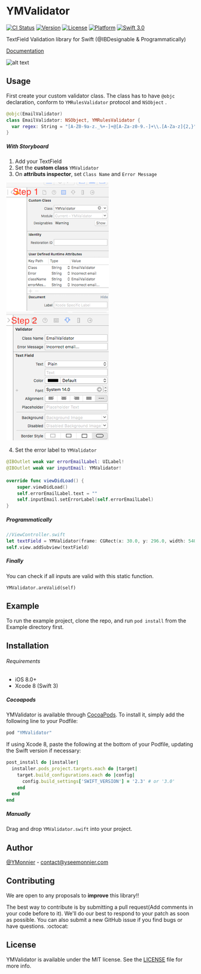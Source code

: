 # YMValidator

[![CI Status](http://img.shields.io/travis/YMonnier/YMValidator.svg?style=flat)](https://travis-ci.org/YMonnier/YMValidator)
[![Version](https://img.shields.io/cocoapods/v/YMValidator.svg?style=flat)](http://cocoapods.org/pods/YMValidator)
[![License](https://img.shields.io/cocoapods/l/YMValidator.svg?style=flat)](http://cocoapods.org/pods/YMValidator)
[![Platform](https://img.shields.io/cocoapods/p/YMValidator.svg?style=flat)](http://cocoapods.org/pods/YMValidator)
[![Swift 3.0](https://img.shields.io/badge/Swift-3.0-orange.svg?style=flat)](https://developer.apple.com/swift/)


TextField Validation library for Swift (@IBDesignable & Programmatically)

[Documentation](http://cocoadocs.org/docsets/YMValidator/0.1.0/index.html)

<img src="https://raw.githubusercontent.com/YMonnier/YMValidator/master/Resources/Example.gif" alt="alt text" width=280 height=475>

Usage
-----

First create your custom validator class.
The class has to have `@objc` declaration, conform to `YMRulesValidator` protocol and `NSObject` .

``` Swift
@objc(EmailValidator)
class EmailValidator: NSObject, YMRulesValidator {
  var regex: String = "[A-Z0-9a-z._%+-]+@[A-Za-z0-9.-]+\\.[A-Za-z]{2,}"
}
```


##### With Storyboard

1. Add your TextField
2. Set the **custom class** `YMValidator`
3. On **attributs inspector**, set `Class Name` and `Error Message`

![CustomClass](https://raw.githubusercontent.com/YMonnier/YMValidator/master/Resources/CustomClass.png)
![Inspector](https://raw.githubusercontent.com/YMonnier/YMValidator/master/Resources/Inspector.png)

4. Set the error label to `YMValidator`
``` Swift
@IBOutlet weak var errorEmailLabel: UILabel!
@IBOutlet weak var inputEmail: YMValidator!

override func viewDidLoad() {
    super.viewDidLoad()
    self.errorEmailLabel.text = ""    
    self.inputEmail.setErrorLabel(self.errorEmailLabel)
}
```

##### Programmatically

``` Swift
//ViewController.swift
let textField = YMValidator(frame: CGRect(x: 30.0, y: 296.0, width: 540, height: 30), rulesValidator: CustomValidator(), errorMessage: "Only alphanumeric characters are allowed", errorLabel: customErrorLabel)
self.view.addSubview(textField)
```

##### Finally
You can check if all inputs are valid with this static function.

```
YMValidator.areValid(self)
```

Example
-------
To run the example project, clone the repo, and run `pod install` from the Example directory first.


Installation
------------
###### Requirements

 * iOS 8.0+
 * Xcode 8 (Swift 3)

##### Cocoapods

YMValidator is available through [CocoaPods](http://cocoapods.org). To install
it, simply add the following line to your Podfile:

```ruby
pod "YMValidator"
```

If using Xcode 8, paste the following at the bottom of your Podfile, updating the Swift version if necessary:

```ruby
post_install do |installer|
  installer.pods_project.targets.each do |target|
    target.build_configurations.each do |config|
      config.build_settings['SWIFT_VERSION'] = '2.3' # or '3.0'
    end
  end
end
```

##### Manually
Drag and drop `YMValidator.swift` into your project.

Author
------------
[@YMonnier](https://github.com/YMonnier) - contact@yseemonnier.com



Contributing
------------
We are open to any proposals to **improve** this library!!

The best way to contribute is by submitting a pull request(Add comments in your code before to it). We'll do our best to respond to your patch as soon as possible. You can also submit a new GitHub issue if you find bugs or have questions. :octocat:

License
-------
YMValidator is available under the MIT license. See the [LICENSE](https://github.com/YMonnier/ProBill/blob/master/LICENSE) file for more info.
